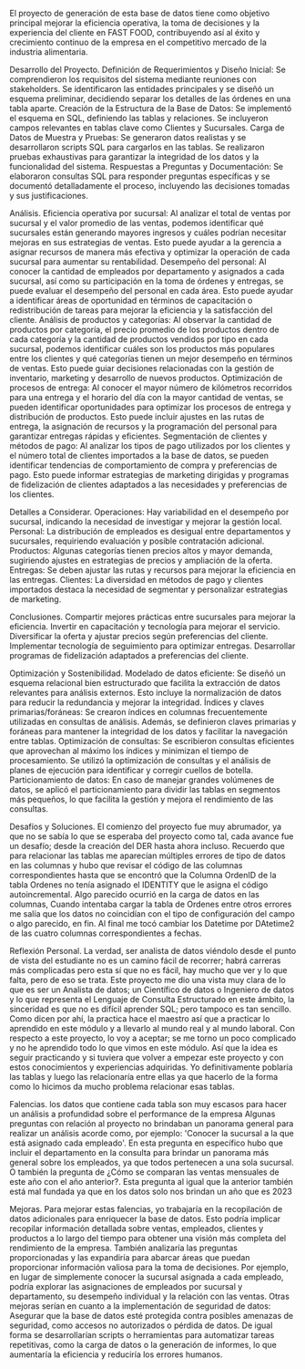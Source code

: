 El proyecto de generación de esta base de datos tiene como objetivo principal mejorar la eficiencia operativa, la toma de decisiones y la experiencia del cliente en FAST FOOD, contribuyendo así al éxito y crecimiento continuo de la empresa en el competitivo mercado de la industria alimentaria.

Desarrollo del Proyecto.
Definición de Requerimientos y Diseño Inicial: Se comprendieron los requisitos del sistema mediante reuniones con stakeholders. Se identificaron las entidades principales y se diseñó un esquema preliminar, decidiendo separar los detalles de las órdenes en una tabla aparte.
Creación de la Estructura de la Base de Datos: Se implementó el esquema en SQL, definiendo las tablas y relaciones. Se incluyeron campos relevantes en tablas clave como Clientes y Sucursales.
Carga de Datos de Muestra y Pruebas: Se generaron datos realistas y se desarrollaron scripts SQL para cargarlos en las tablas. Se realizaron pruebas exhaustivas para garantizar la integridad de los datos y la funcionalidad del sistema.
Respuestas a Preguntas y Documentación: Se elaboraron consultas SQL para responder preguntas específicas y se documentó detalladamente el proceso, incluyendo las decisiones tomadas y sus justificaciones.

Análisis.
Eficiencia operativa por sucursal: Al analizar el total de ventas por sucursal y el valor promedio de las ventas, podemos identificar qué sucursales están generando mayores ingresos y cuáles podrían necesitar mejoras en sus estrategias de ventas. Esto puede ayudar a la gerencia a asignar recursos de manera más efectiva y optimizar la operación de cada sucursal para aumentar su rentabilidad.
Desempeño del personal: Al conocer la cantidad de empleados por departamento y asignados a cada sucursal, así como su participación en la toma de órdenes y entregas, se puede evaluar el desempeño del personal en cada área. Esto puede ayudar a identificar áreas de oportunidad en términos de capacitación o redistribución de tareas para mejorar la eficiencia y la satisfacción del cliente.
Análisis de productos y categorías: Al observar la cantidad de productos por categoría, el precio promedio de los productos dentro de cada categoría y la cantidad de productos vendidos por tipo en cada sucursal, podemos identificar cuáles son los productos más populares entre los clientes y qué categorías tienen un mejor desempeño en términos de ventas. Esto puede guiar decisiones relacionadas con la gestión de inventario, marketing y desarrollo de nuevos productos.
Optimización de procesos de entrega: Al conocer el mayor número de kilómetros recorridos para una entrega y el horario del día con la mayor cantidad de ventas, se pueden identificar oportunidades para optimizar los procesos de entrega y distribución de productos. Esto puede incluir ajustes en las rutas de entrega, la asignación de recursos y la programación del personal para garantizar entregas rápidas y eficientes.
Segmentación de clientes y métodos de pago: Al analizar los tipos de pago utilizados por los clientes y el número total de clientes importados a la base de datos, se pueden identificar tendencias de comportamiento de compra y preferencias de pago. Esto puede informar estrategias de marketing dirigidas y programas de fidelización de clientes adaptados a las necesidades y preferencias de los clientes.

Detalles a Considerar.
Operaciones: Hay variabilidad en el desempeño por sucursal, indicando la necesidad de investigar y mejorar la gestión local.
Personal: La distribución de empleados es desigual entre departamentos y sucursales, requiriendo evaluación y posible contratación adicional.
Productos: Algunas categorías tienen precios altos y mayor demanda, sugiriendo ajustes en estrategias de precios y ampliación de la oferta.
Entregas: Se deben ajustar las rutas y recursos para mejorar la eficiencia en las entregas.
Clientes: La diversidad en métodos de pago y clientes importados destaca la necesidad de segmentar y personalizar estrategias de marketing.

Conclusiones.
Compartir mejores prácticas entre sucursales para mejorar la eficiencia.
Invertir en capacitación y tecnología para mejorar el servicio.
Diversificar la oferta y ajustar precios según preferencias del cliente.
Implementar tecnología de seguimiento para optimizar entregas.
Desarrollar programas de fidelización adaptados a preferencias del cliente.

Optimización y Sostenibilidad.
Modelado de datos eficiente: Se diseñó un esquema relacional bien estructurado que facilita la extracción de datos relevantes para análisis externos. Esto incluye la normalización de datos para reducir la redundancia y mejorar la integridad.
Índices y claves primarias/foráneas: Se crearon índices en columnas frecuentemente utilizadas en consultas de análisis. Además, se definieron claves primarias y foráneas para mantener la integridad de los datos y facilitar la navegación entre tablas.
Optimización de consultas: Se escribieron consultas eficientes que aprovechan al máximo los índices y minimizan el tiempo de procesamiento. Se utilizó la optimización de consultas y el análisis de planes de ejecución para identificar y corregir cuellos de botella.
Particionamiento de datos: En caso de manejar grandes volúmenes de datos, se aplicó el particionamiento para dividir las tablas en segmentos más pequeños, lo que facilita la gestión y mejora el rendimiento de las consultas.


Desafíos y Soluciones.
El comienzo del proyecto fue muy abrumador, ya que no se sabía lo que se esperaba del proyecto como tal, cada avance fue un desafío; desde la creación del DER hasta ahora incluso. Recuerdo que para relacionar las tablas me aparecían múltiples errores de tipo de datos en las columnas y hubo que revisar el código de las columnas correspondientes hasta que se encontró que la Columna OrdenID de la tabla Ordenes no tenía asignado el IDENTITY que le asigna el código autoincremental. Algo parecido ocurrió en la carga de datos en las columnas, Cuando intentaba cargar la tabla de Ordenes entre otros errores me salía que los datos no coincidían con el tipo de configuración del campo o algo parecido, en fin. Al final me tocó cambiar los Datetime por DAtetime2 de las cuatro columnas correspondientes a fechas.


Reflexión Personal.
La verdad, ser analista de datos viéndolo desde el punto de vista del estudiante no es un camino fácil de recorrer; habrá carreras más complicadas pero esta sí que no es fácil, hay mucho que ver y lo que falta, pero de eso se trata. Este proyecto me dio una vista muy clara de lo que es ser un Analista de datos; un Científico de datos o Ingeniero de datos y lo que representa el Lenguaje de Consulta Estructurado en este ámbito, la sinceridad es que no es difícil aprender SQL; pero tampoco es tan sencillo. Como dicen por ahí, la practica hace el maestro así que a practicar lo aprendido en este módulo y a llevarlo al mundo real y al mundo laboral. Con respecto a este proyecto, lo voy a aceptar; se me torno un poco complicado y no he aprendido todo lo que vimos en este módulo. Así que la idea es seguir practicando y si tuviera que volver a empezar este proyecto y con estos conocimientos y experiencias adquiridas. Yo definitivamente poblaría las tablas y luego las relacionaría entre ellas ya que hacerlo de la forma como lo hicimos da mucho problema relacionar esas tablas.

Falencias.
los datos que contiene cada tabla son muy escasos para hacer un análisis a profundidad sobre el performance de la empresa
Algunas preguntas con relación al proyecto no brindaban un panorama general para realizar un análisis acorde como, por ejemplo: 'Conocer la sucursal a la que está asignado cada empleado'. En esta pregunta en específico hubo que incluir el departamento en la consulta para brindar un panorama más general sobre los empleados, ya que todos pertenecen a una sola sucursal.
O también la pregunta de ¿Cómo se comparan las ventas mensuales de este año con el año anterior?. Esta pregunta al igual que la anterior también está mal fundada ya que en los datos solo nos brindan un año que es 2023

Mejoras.
Para mejorar estas falencias, yo trabajaría en la recopilación de datos adicionales para enriquecer la base de datos. Esto podría implicar recopilar información detallada sobre ventas, empleados, clientes y productos a lo largo del tiempo para obtener una visión más completa del rendimiento de la empresa.
También analizaría las preguntas proporcionadas y las expandiría para abarcar áreas que puedan proporcionar información valiosa para la toma de decisiones. Por ejemplo, en lugar de simplemente conocer la sucursal asignada a cada empleado, podría explorar las asignaciones de empleados por sucursal y departamento, su desempeño individual y la relación con las ventas.
 Otras mejoras serían en cuanto a la implementación de seguridad de datos: Asegurar que la base de datos esté protegida contra posibles amenazas de seguridad, como accesos no autorizados o pérdida de datos.
De igual forma se desarrollarían scripts o herramientas para automatizar tareas repetitivas, como la carga de datos o la generación de informes, lo que aumentaría la eficiencia y reduciría los errores humanos.
